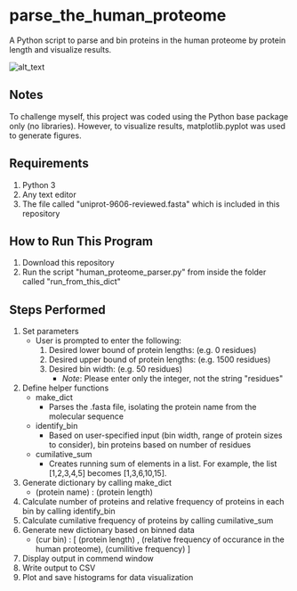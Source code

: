 # parse_the_human_proteome
A Python script to parse and bin proteins in the human proteome by protein length and visualize results.

![alt_text](https://i.ibb.co/fYqPRfV/Num-Prot-0-1650-binwidth-50.png)

## Notes
To challenge myself, this project was coded using the Python base package only (no libraries). However, to visualize results, matplotlib.pyplot was used to generate figures.

## Requirements
1. Python 3
2. Any text editor
3. The file called "uniprot-9606-reviewed.fasta" which is included in this repository

## How to Run This Program
1. Download this repository
2. Run the script "human_proteome_parser.py" from inside the folder called "run_from_this_dict"

## Steps Performed
1. Set parameters
    - User is prompted to enter the following:
        1. Desired lower bound of protein lengths: (e.g. 0 residues)
        2. Desired upper bound of protein lengths: (e.g. 1500 residues)
        3. Desired bin width: (e.g. 50 residues)
            - *Note*: Please enter only the integer, not the string "residues"
3. Define helper functions
    - make_dict
        - Parses the .fasta file, isolating the protein name from the molecular sequence
    - identify_bin
        - Based on user-specified input (bin width, range of protein sizes to consider), bin proteins based on number of residues
    - cumilative_sum
        - Creates running sum of elements in a list. For example, the list [1,2,3,4,5] becomes [1,3,6,10,15].
4. Generate dictionary by calling make_dict
    - (protein name) : (protein length)
5. Calculate number of proteins and relative frequency of proteins in each bin by calling identify_bin
6. Calculate cumilative frequency of proteins by calling cumilative_sum
7. Generate new dictionary based on binned data
    - (cur bin) : [ (protein length) , (relative frequency of occurance in the human proteome), (cumilitive frequency) ]
9. Display output in commend window
10. Write output to CSV
11. Plot and save histograms for data visualization
